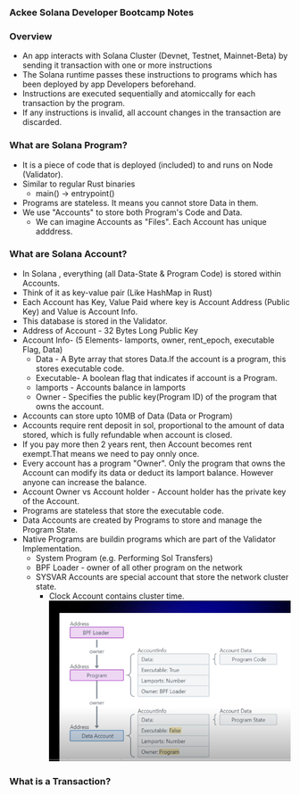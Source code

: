 ### Ackee Solana Developer Bootcamp Notes
### Overview
- An app interacts with Solana Cluster (Devnet, Testnet, Mainnet-Beta) by sending it transaction with one or more instructions
- The Solana runtime passes these instructions to programs which has been deployed by app Developers beforehand.
- Instructions are executed sequentially and atomiccally for each transaction by the program.
- If any instructions is invalid, all account changes in the transaction are discarded.


### What are Solana Program?
- It is  a piece of code that is deployed (included) to and runs on Node (Validator).
- Similar to regular Rust binaries
    - main() -> entrypoint()
- Programs are stateless. It means you cannot store Data in them.
- We use "Accounts" to store both Program's Code and Data.
    - We can imagine Accounts as "Files". Each Account has unique adddress. 

### What are Solana Account?
- In Solana , everything (all Data-State & Program Code) is stored within Accounts.
- Think of it as key-value pair (Like HashMap in Rust)
- Each Account has Key, Value Paid where key is Account Address (Public Key) and Value is Account Info. 
- This database is stored in the Validator.
- Address of Account - 32 Bytes Long Public Key
- Account Info- (5 Elements- lamports, owner, rent_epoch, executable Flag, Data)
    - Data - A Byte array that stores Data.If the account is a program, this stores executable code.
    - Executable- A boolean flag that indicates if account is a Program.
    - lamports - Accounts balance in lamports
    - Owner - Specifies the public key(Program ID) of the program that owns the account.
- Accounts can store upto 10MB of Data (Data or Program)
- Accounts require rent deposit in sol, proportional to the amount of data stored, which is fully refundable when account is closed.
- If you pay more then 2 years rent, then Account becomes rent exempt.That means we need to pay onnly once.
- Every account has a program "Owner". Only the program that owns the Account can modify its data or deduct its lamport balance. However anyone can increase the balance.
- Account Owner vs Account holder - Account holder has the private key of the Account.
- Programs are stateless that store the executable code.
- Data Accounts are created by Programs to store and manage the Program State.
- Native Programs are buildin programs which are part of the Validator Implementation.
    - System Program (e.g. Performing Sol Transfers)
    - BPF Loader - owner of all other program on the network
    - SYSVAR Accounts are special account that store the network cluster state.
        - Clock Account contains cluster time.
![Solana_Accounts](images/ackee_solana1.png)

### What is a Transaction?




